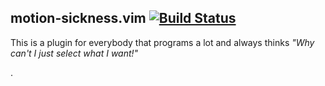 ## motion-sickness.vim [![Build Status](https://travis-ci.org/hgiesel/vim-motion-sickness.svg?branch=master)](https://travis-ci.org/hgiesel/vim-motion-sickness)

This is a plugin for everybody that programs a lot and always thinks *"Why can't I just select what I want!"*

.
